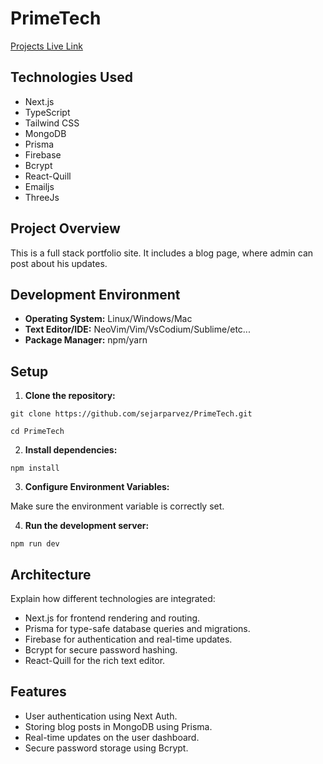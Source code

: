 # PrimeTech

[Projects Live Link](https://freelancermohon.online)

## Technologies Used

- Next.js
- TypeScript
- Tailwind CSS
- MongoDB
- Prisma
- Firebase
- Bcrypt
- React-Quill
- Emailjs
- ThreeJs

## Project Overview

This is a full stack portfolio site. It includes a blog page, where admin can post about his updates.

## Development Environment

- **Operating System:** Linux/Windows/Mac
- **Text Editor/IDE:** NeoVim/Vim/VsCodium/Sublime/etc...
- **Package Manager:** npm/yarn

## Setup

1. **Clone the repository:**

```
git clone https://github.com/sejarparvez/PrimeTech.git
```

```
cd PrimeTech
```

2. **Install dependencies:**

```
npm install
```

3. **Configure Environment Variables:**

Make sure the environment variable is correctly set.

4. **Run the development server:**

```
npm run dev
```

## Architecture

Explain how different technologies are integrated:

- Next.js for frontend rendering and routing.
- Prisma for type-safe database queries and migrations.
- Firebase for authentication and real-time updates.
- Bcrypt for secure password hashing.
- React-Quill for the rich text editor.

## Features

- User authentication using Next Auth.
- Storing blog posts in MongoDB using Prisma.
- Real-time updates on the user dashboard.
- Secure password storage using Bcrypt.
